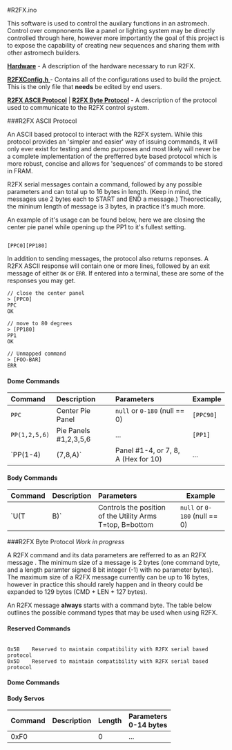 
#R2FX.ino

This software is used to control the auxilary functions in an astromech.  Control over compnonents like a panel or lighting system may be directly controlled through here, however more importantly the goal of this project is to expose the capability of creating new sequences and sharing them with other astromech builders. 


[**Hardware**](#r2fx-hardware) - A description of the hardware necessary to run R2FX.

[**R2FXConfig.h** ](#r2fx-configuration) - Contains all of the configurations used to build the project. This is the only file that **needs** be edited by end users.

[**R2FX ASCII Protocol**](#r2fx-ascii-protocol) | [**R2FX Byte Protocol**](#r2fx-byte-protocol) - A description of the protocol used to communicate to the R2FX control system.

###<a name="r2fx-ascii-protocol"></a>R2FX ASCII Protocol

An ASCII based protocol to interact with the R2FX system.  While this protocol provides an 'simpler and easier' way of issuing commands, it will only ever exist for testing and demo purposes and most likely will never be a complete implementation of the prefferred byte based protocol which is more robust, concise and allows for 'sequences' of commands to be stored in FRAM.

R2FX serial messages contain a command, followed by any possible parameters and can total up to 16 bytes in length.  (Keep in mind, the messages use 2 bytes each to START and END a message.) Theorectically, the mininum length of message is 3 bytes, in practice it's much more.

An example of it's usage can be found below, here we are closing the center pie panel while opening up the PP1 to it's fullest setting.

```

[PPC0][PP180]

```
In addition to sending messages, the protocol also returns reponses.  A R2FX ASCII response will contain one or more lines, followed by an exit message of either `OK` or `ERR`.  If entered into a terminal, these are some of the responses you may get.

```
// close the center panel
> [PPC0]
PPC
OK

// move to 80 degrees
> [PP180]
PP1
OK

// Unmapped command
> [FOO-BAR]
ERR
```

#### Dome Commands
Command          | Description                         | Parameters                   | Example
:----------------|:------------------------------------|:-----------------------------|---------
`PPC`            | Center Pie Panel                    | `null` or `0-180` (null == 0)| `[PPC90]`
`PP(1,2,5,6)`    | Pie Panels #1,2,3,5,6               | ...                          | `[PP1]`
`PP(1-4)|(7,8,A)`| Panel #1-4, or 7, 8, A (Hex for 10) | ...                          | `[PA0]`

#### Body Commands
Command          | Description                         | Parameters                   | Example
:----------------|:------------------------------------|:-----------------------------|---------
`U(T|B)`         | Controls the position of the Utility Arms T=top, B=bottom | `null` or `0-180` (null == 0)| `[UT145]`
                                                       
###<a name="r2fx-byte-protocol"></a>R2FX Byte Protocol
<i>Work in progress</i>

A R2FX command and its data parameters are refferred to as an R2FX message . The minimum size of a message is 2 bytes (one command byte, and a length paramter signed 8 bit integer (-1) with no parameter bytes). The maximum size of a R2FX message currently can be up to 16 bytes, however in practice this should rarely happen and in theory could be expanded to 129 bytes (CMD + LEN + 127 bytes). 

An R2FX message **always** starts with a command byte. The table below outlines the possible command types that may be used when using R2FX.

#### Reserved Commands
```

0x5B	Reserved to maintain compatibility with R2FX serial based protocol
0x5D	Reserved to maintain compatibility with R2FX serial based protocol

```

#### Dome Commands

#### Body Servos

| Command | Description | Length | Parameters  <br>**0-14 bytes** 
:-----------------|:--------------|:---------------|:---
 0xF0             |    |      0    |        ...      
 
 
 


